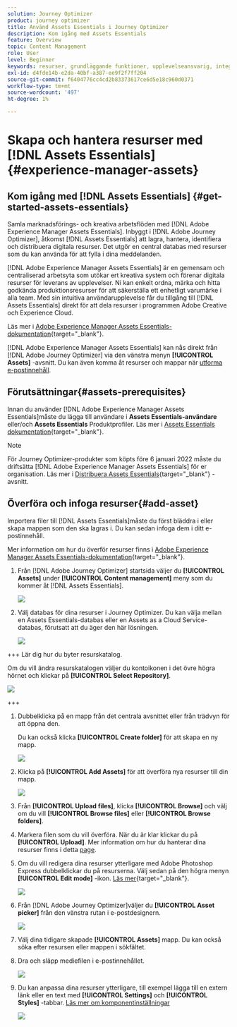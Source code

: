 ```yaml
---
solution: Journey Optimizer
product: journey optimizer
title: Använd Assets Essentials i Journey Optimizer
description: Kom igång med Assets Essentials
feature: Overview
topic: Content Management
role: User
level: Beginner
keywords: resurser, grundläggande funktioner, upplevelseansvarig, integration
exl-id: d4fde14b-e2da-40bf-a387-ee9f2f7ff204
source-git-commit: f6404776cc4cd2b83373617ce6d5e18c960d0371
workflow-type: tm+mt
source-wordcount: '497'
ht-degree: 1%

---
```


# Skapa och hantera resurser med [!DNL Assets Essentials]{#experience-manager-assets}

## Kom igång med [!DNL Assets Essentials] {#get-started-assets-essentials}

Samla marknadsförings- och kreativa arbetsflöden med [!DNL Adobe Experience Manager Assets Essentials]. Inbyggt i [!DNL Adobe Journey Optimizer], åtkomst [!DNL Assets Essentials] att lagra, hantera, identifiera och distribuera digitala resurser. Det utgör en central databas med resurser som du kan använda för att fylla i dina meddelanden.

[!DNL Adobe Experience Manager Assets Essentials] är en gemensam och centraliserad arbetsyta som utökar ert kreativa system och förenar digitala resurser för leverans av upplevelser. Ni kan enkelt ordna, märka och hitta godkända produktionsresurser för att säkerställa ett enhetligt varumärke i alla team. Med sin intuitiva användarupplevelse får du tillgång till [!DNL Assets Essentials] direkt för att dela resurser i programmen Adobe Creative och Experience Cloud.

Läs mer i [Adobe Experience Manager Assets Essentials-dokumentation](https://experienceleague.adobe.com/docs/experience-manager-assets-essentials/help/introduction.html){target="_blank"}.

[!DNL Adobe Experience Manager Assets Essentials] kan nås direkt från [!DNL Adobe Journey Optimizer] via den vänstra menyn **[!UICONTROL Assets]** -avsnitt. Du kan även komma åt resurser och mappar när [utforma e-postinnehåll](../email/get-started-email-design.md).

## Förutsättningar{#assets-prerequisites}

Innan du använder [!DNL Adobe Experience Manager Assets Essentials]måste du lägga till användare i **Assets Essentials-användare** eller/och **Assets Essentials** Produktprofiler. Läs mer i [Assets Essentials dokumentation](https://experienceleague.adobe.com/docs/experience-manager-assets-essentials/help/deploy-administer.html){target="_blank"}.

>[!NOTE]
>För Journey Optimizer-produkter som köpts före 6 januari 2022 måste du driftsätta [!DNL Adobe Experience Manager Assets Essentials] för er organisation. Läs mer i [Distribuera Assets Essentials](https://experienceleague.adobe.com/docs/experience-manager-assets-essentials/help/deploy-administer.html){target="_blank"} -avsnitt.

## Överföra och infoga resurser{#add-asset}

Importera filer till [!DNL Assets Essentials]måste du först bläddra i eller skapa mappen som den ska lagras i. Du kan sedan infoga dem i ditt e-postinnehåll.

Mer information om hur du överför resurser finns i [Adobe Experience Manager Assets Essentials-dokumentation](https://experienceleague.adobe.com/docs/experience-manager-assets-essentials/help/add-delete.html){target="_blank"}.

1. Från [!DNL Adobe Journey Optimizer] startsida väljer du **[!UICONTROL Assets]** under **[!UICONTROL Content management]** meny som du kommer åt [!DNL Assets Essentials].

   ![](assets/media_library_1.png)

1. Välj databas för dina resurser i Journey Optimizer. Du kan välja mellan en Assets Essentials-databas eller en Assets as a Cloud Service-databas, förutsatt att du äger den här lösningen.

   ![](assets/media_library_4.png)

+++ Lär dig hur du byter resurskatalog.

   Om du vill ändra resurskatalogen väljer du kontoikonen i det övre högra hörnet och klickar på **[!UICONTROL Select Repository]**.

   ![](assets/media_library_3.png)

+++

1. Dubbelklicka på en mapp från det centrala avsnittet eller från trädvyn för att öppna den.

   Du kan också klicka **[!UICONTROL Create folder]** för att skapa en ny mapp.

   ![](assets/media_library_8.png)

1. Klicka på **[!UICONTROL Add Assets]** för att överföra nya resurser till din mapp.

   ![](assets/media_library_2.png)

1. Från **[!UICONTROL Upload files]**, klicka **[!UICONTROL Browse]** och välj om du vill **[!UICONTROL Browse files]** eller **[!UICONTROL Browse folders]**.

1. Markera filen som du vill överföra. När du är klar klickar du på **[!UICONTROL Upload]**. Mer information om hur du hanterar dina resurser finns i detta [page](https://experienceleague.adobe.com/docs/experience-manager-assets-essentials/help/manage-organize.html).

1. Om du vill redigera dina resurser ytterligare med Adobe Photoshop Express dubbelklickar du på resurserna. Välj sedan på den högra menyn **[!UICONTROL Edit mode]** -ikon. [Läs mer](https://experienceleague.adobe.com/docs/experience-manager-assets-essentials/help/edit-images.html){target="_blank"}.

   ![](assets/media_library_12.png)

1. Från [!DNL Adobe Journey Optimizer]väljer du **[!UICONTROL Asset picker]** från den vänstra rutan i e-postdesignern.

   ![](assets/media_library_5.png)

1. Välj dina tidigare skapade **[!UICONTROL Assets]** mapp. Du kan också söka efter resursen eller mappen i sökfältet.

1. Dra och släpp mediefilen i e-postinnehållet.

   ![](assets/media_library_6.png)

1. Du kan anpassa dina resurser ytterligare, till exempel lägga till en extern länk eller en text med **[!UICONTROL Settings]** och **[!UICONTROL Styles]** -tabbar. [Läs mer om komponentinställningar](../email/content-components.md)

   ![](assets/media_library_13.png)

   <!--
    After adding your asset to your email, use the **[!UICONTROL Find similar Stock photos]** option to locate Stock photos that match the content, color, and composition of your image. [Learn more about Adobe Stock](stock.md).

    Note that this option is available for licensed/unlicensed Stock images and images from your Assets folder. 

    ![](assets/media_library_14.png)
    -->